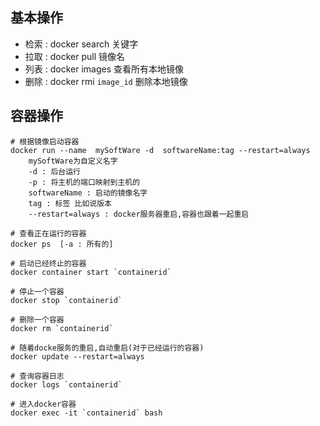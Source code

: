 ## 基本操作

- 检索 : docker  search 		关键字
- 拉取 : docker  pull                  镜像名
- 列表 : docker  images            查看所有本地镜像
- 删除 : docker  rmi  `image_id`  删除本地镜像



## 容器操作

```shell
# 根据镜像启动容器
docker run --name  mySoftWare -d  softwareName:tag --restart=always
    mySoftWare为自定义名字
	-d : 后台运行
	-p : 将主机的端口映射到主机的
    softwareName : 启动的镜像名字
    tag : 标签 比如说版本
    --restart=always : docker服务器重启,容器也跟着一起重启
```



```shell
# 查看正在运行的容器
docker ps  [-a : 所有的]
```



```shell
# 启动已经终止的容器
docker container start `containerid`
```



```shell
# 停止一个容器
docker stop `containerid`
```



```shell
# 删除一个容器
docker rm `containerid`
```



```shell
# 随着docke服务的重启,自动重启(对于已经运行的容器)
docker update --restart=always 
```



```shell
# 查询容器日志
docker logs `containerid`
```



```shell
# 进入docker容器
docker exec -it `containerid` bash
```

